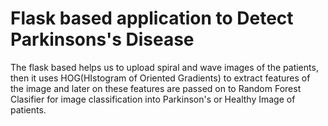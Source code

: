 # Flask based application to Detect Parkinsons's Disease
 The flask based helps us to upload spiral and wave images of the patients, then it uses HOG(HIstogram of Oriented Gradients) to extract features of the image and later on these features are passed on to Random Forest Clasifier for image classification into Parkinson's or Healthy Image of patients.
